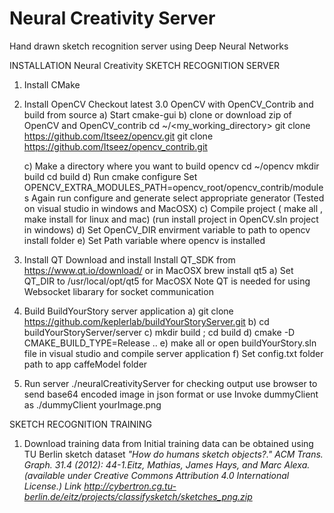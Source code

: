 # Neural Creativity Server 
Hand drawn sketch recognition server using Deep Neural Networks


INSTALLATION Neural Creativity SKETCH RECOGNITION SERVER

1) Install CMake
2) Install OpenCV
    Checkout latest 3.0 OpenCV with OpenCV_Contrib and build from source 
    a) Start cmake-gui
    b) clone or download zip of OpenCV and OpenCV_contrib
        cd ~/<my_working_directory>
        git clone https://github.com/Itseez/opencv.git
        git clone https://github.com/Itseez/opencv_contrib.git
    
    c) Make a directory where you want to build opencv 
        cd ~/opencv
        mkdir build
        cd build
    d) Run cmake configure 
        Set OPENCV_EXTRA_MODULES_PATH=opencv_root/opencv_contrib/modules
        Again run configure and generate 
        select appropriate generator (Tested on visual studio in windows and MacOSX)
    c) Compile project ( make all , make install for linux and mac)
        (run install project in OpenCV.sln project in windows)
    d) Set OpenCV_DIR envirment variable to path to opencv install folder 
    e) Set Path variable where opencv is installed 
    
3) Install QT 
    Download and install Install QT_SDK from https://www.qt.io/download/
    or in MacOSX brew install qt5 
    a) Set QT_DIR to /usr/local/opt/qt5 for MacOSX 
    Note QT is needed for using Websocket libarary for socket communication 
        
3) Build BuildYourStory server application
   a)  git clone https://github.com/keplerlab/buildYourStoryServer.git
   b)  cd buildYourStoryServer/server
   c)  mkdir build ; cd build
   d)  cmake -D CMAKE_BUILD_TYPE=Release ..
   e)  make all or open buildYourStory.sln file in visual studio and compile server application
   f)  Set config.txt folder path to app caffeModel folder 
   
4) Run server ./neuralCreativityServer 
    for checking output use browser to send base64 encoded image in json format or use 
    Invoke dummyClient as 
    ./dummyClient yourImage.png 
    
   
   
   
SKETCH RECOGNITION TRAINING   

1) Download training data from 
Initial training data can be obtained using TU Berlin sketch dataset 
<i>"How do humans sketch objects?." ACM Trans. Graph. 31.4 (2012): 44-1.Eitz, Mathias, James Hays, and Marc Alexa. 
(available under Creative Commons Attribution 4.0 International License.) 
Link http://cybertron.cg.tu-berlin.de/eitz/projects/classifysketch/sketches_png.zip </i>







